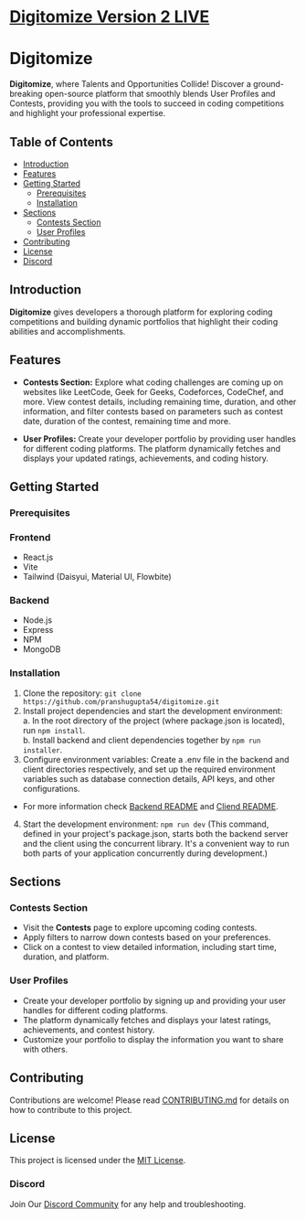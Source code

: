 # [Digitomize Version 2 LIVE](https://v2.digitomize.com)

# Digitomize

**Digitomize**, where Talents and Opportunities Collide! Discover a ground-breaking open-source platform that smoothly blends User Profiles and Contests, providing you with the tools to succeed in coding competitions and highlight your professional expertise.

## Table of Contents

- [Introduction](#introduction)
- [Features](#features)
- [Getting Started](#getting-started)
  - [Prerequisites](#prerequisites)
  - [Installation](#installation)
- [Sections](#sections)
  - [Contests Section](#contests-section)
  - [User Profiles](#user-profiles)
- [Contributing](#contributing)
- [License](#license)
- [Discord](#discord)

## Introduction

**Digitomize** gives developers a thorough platform for exploring coding competitions and building dynamic portfolios that highlight their coding abilities and accomplishments.

## Features

- **Contests Section:** Explore what coding challenges are coming up on websites like LeetCode, Geek for Geeks, Codeforces, CodeChef, and more. View contest details, including remaining time, duration, and other information, and filter contests based on  parameters such as contest date, duration of the contest, remaining time and more.

- **User Profiles:** Create your developer portfolio by providing user handles for different coding platforms. The platform dynamically fetches and displays your updated ratings, achievements, and coding history.

## Getting Started

### Prerequisites

  ### Frontend
  - React.js
  - Vite
  - Tailwind (Daisyui, Material UI, Flowbite)
    
### Backend
- Node.js
- Express
- NPM
- MongoDB

### Installation

1. Clone the repository: `git clone https://github.com/pranshugupta54/digitomize.git`
2. Install project dependencies and start the development environment: <br>
   a. In the root directory of the project (where package.json is located), run `npm install`. <br>
   b. Install backend and client dependencies together by `npm run installer`. <br>
3. Configure environment variables: Create a .env file in the backend and client directories respectively, and set up the required environment variables such as database connection details, API keys, and other configurations.
- For more information check  [Backend README](/backend/README.md) and [Cliend README](/client/README.md).
4. Start the development environment: `npm run dev` (This command, defined in your project's package.json, starts both the backend server and the client using the concurrent library. It's a convenient way to run both parts of your application concurrently during development.)

## Sections

### Contests Section

- Visit the **Contests** page to explore upcoming coding contests.
- Apply filters to narrow down contests based on your preferences.
- Click on a contest to view detailed information, including start time, duration, and platform.

### User Profiles

- Create your developer portfolio by signing up and providing your user handles for different coding platforms.
- The platform dynamically fetches and displays your latest ratings, achievements, and contest history.
- Customize your portfolio to display the information you want to share with others.

## Contributing

Contributions are welcome! Please read [CONTRIBUTING.md](CONTRIBUTING.md) for details on how to contribute to this project.

## License

This project is licensed under the [MIT License](LICENSE).

### Discord

Join Our [Discord Community](https://discord.gg/PYFA9Hwp) for any help and troubleshooting.
